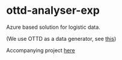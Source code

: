 # ottd-analyser-exp

Azure based solution for logistic data.

(We use OTTD as a data generator, see [this](https://github.com/jaroslavknotek/OpenTTD/tree/feature/train_station_logging))

Accompanying project [here](https://github.com/jaroslavknotek/ottd-analyser-exp/projects/1)
